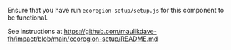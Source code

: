 Ensure that you have run ```ecoregion-setup/setup.js``` for this component to be functional.

See instructions at https://github.com/maulikdave-fh/impact/blob/main/ecoregion-setup/README.md